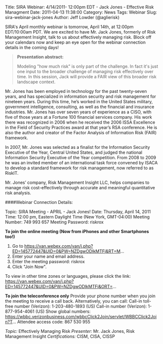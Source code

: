 Title: SIRA Webinar: 4/14/2011- 12:00pm EDT - Jack Jones - Effective Risk Managment
Date: 2011-04-13 11:38:00
Category: News
Tags: Webinar
Slug: sira-webinar-jack-jones
Author: Jeff Lowder (@aglierisk)

SIRA's April monthly webinar is tomorrow, April 14th, at 12:00pm EDT/10:00am PDT. We are excited to have Mr. Jack Jones, formerly of Risk Management Insight, talk to us about effectively managing risk. Block off your calendars now and keep an eye open for the webinar connection details in the coming days!

>**Presentation abstract:**
>
>Modeling "how much risk" is only part of the challenge. In fact it's just one input to the broader challenge of managing risk effectively over time. In this session, Jack will provide a FAIR view of this broader risk landscape context.

Mr. Jones has been employed in technology for the past twenty-seven years, and has specialized in information security and risk management for nineteen years. During this time, he’s worked in the United States military, government intelligence, consulting, as well as the financial and insurance industries. Mr. Jones has over seven years of experience as a CISO, with five of those years at a Fortune 100 financial services company. His work there was recognized in 2006 when he received the 2006 ISSA Excellence in the Field of Security Practices award at that year’s RSA conference. He is also the author and creator of the Factor Analysis of Information Risk (FAIR) framework.

In 2007, Mr. Jones was selected as a finalist for the Information Security Executive of the Year, Central United States, and judged the national Information Security Executive of the Year competition. From 2008 to 2009 he was an invited member of an international task force convened by ISACA to develop a standard framework for risk management, now referred to as RiskIT.

Mr. Jones’ company, Risk Management Insight LLC, helps companies to manage risk cost-effectively through accurate and meaningful quantitative risk analysis.

####Webinar Connection Details:

Topic: SIRA Meeting - APRIL - Jack Jones!
Date: Thursday, April 14, 2011
Time: 12:00 pm, Eastern Daylight Time (New York, GMT-04:00)
Meeting Number: 749 993 657
Meeting Password: riskrox

**To join the online meeting (Now from iPhones and other Smartphones too!)**
1. Go to https://van.webex.com/van/j.php?ED=145772447&UID=0&PW=NZDgwODlkMTFj&RT=M...
2. Enter your name and email address.
3. Enter the meeting password: riskrox
4. Click "Join Now".

To view in other time zones or languages, please click the link:
https://van.webex.com/van/j.php?ED=145772447&UID=0&PW=NZDgwODlkMTFj&ORT=...

**To join the teleconference only**
Provide your phone number when you join the meeting to receive a call
back. Alternatively, you can call:
Call-in toll-free number (Verizon): 1-203-480-1893 (US)
Call-in number (Verizon): 1-877-954-4061 (US)
Show global numbers:
https://wbbc.verizonbusiness.com/wbbcClick2Join/servlet/WBBCClick2Join?T...
Attendee access code: 867 530 955

*Topic:* Effectively Managing Risk
*Presenter:* Mr. Jack Jones, Risk Management Insight
*Certifications:* CISM, CISA, CISSP